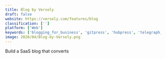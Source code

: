 ```yaml
---
title: Blog by Versoly
draft: false 
website: https://versoly.com/features/blog
classification: ['']
platform: ['Web']
keywords: ['blogging_for_business', 'gitpress', 'hubpress', 'telegraph_bot_and_api', 'trott.in']
image: 2020/04/Blog-by-Versoly.png
---
```

Build a SaaS blog that converts